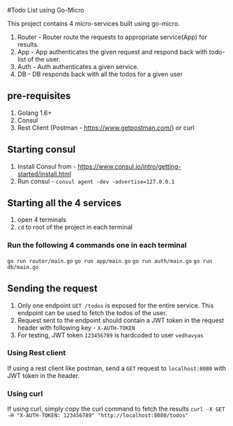 #Todo List using Go-Micro

This project contains 4 micro-services built using go-micro.
1. Router - Router route the requests to appropriate service(App) for results.
2. App - App authenticates the given request and respond back with todo-list of the user.
3. Auth - Auth authenticates a given service.
4. DB - DB responds back with all the todos for a given user

## pre-requisites
1. Golang 1.6+
2. Consul 
3. Rest Client (Postman - https://www.getpostman.com/) or curl

## Starting consul
1. Install Consul from - https://www.consul.io/intro/getting-started/install.html
2. Run consul - `consul agent -dev -advertise=127.0.0.1`

## Starting all the 4 services
1. open 4 terminals
2. `cd` to root of the project in each terminal

### Run the following 4 commands one in each terminal
`go run router/main.go`
`go run app/main.go`
`go run auth/main.go`
`go run db/main.go`

## Sending the request
1. Only one endpoint `GET /todos` is exposed for the entire service. This endpoint can be used to fetch the todos of the user.
2. Request sent to the endpoint should contain a JWT token in the request header with following key - `X-AUTH-TOKEN`
3. For testing, JWT token `123456789` is hardcoded to user `vedhavyas`

### Using Rest client
If using a rest client like postman, send a `GET` request to `localhost:8080` with JWT token in the header.

### Using curl
If using curl, simply copy the curl command to fetch the results 
`curl -X GET -H "X-AUTH-TOKEN: 123456789" "http://localhost:8080/todos"`
